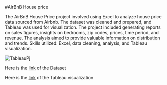 #AirBnB House price

The AirBnB House Price project involved using Excel to analyze house price data sourced from Airbnb. The dataset was cleaned and prepared, and Tableau was used for visualization. The project included generating reports on sales figures, insights on bedrooms, zip codes, prices, time period, and revenue. The analysis aimed to provide valuable information on distribution and trends. Skills utilized: Excel, data cleaning, analysis, and Tableau visualization.

![TableauPj](https://github.com/Mahptuan/AirBnB-House-price-Dashboard/assets/136052582/dbddc364-4676-4398-b14b-4b40177a0366)

Here is the [link](https://www.kaggle.com/datasets/mahptuan/airbnb-house-price-dashboard-dataset) of the Dataset

Here is the [link](https://public.tableau.com/app/profile/dinh.tuan.pham/viz/AirBnBPriceofHouse/Dashboard1) of the Tableau visualization
